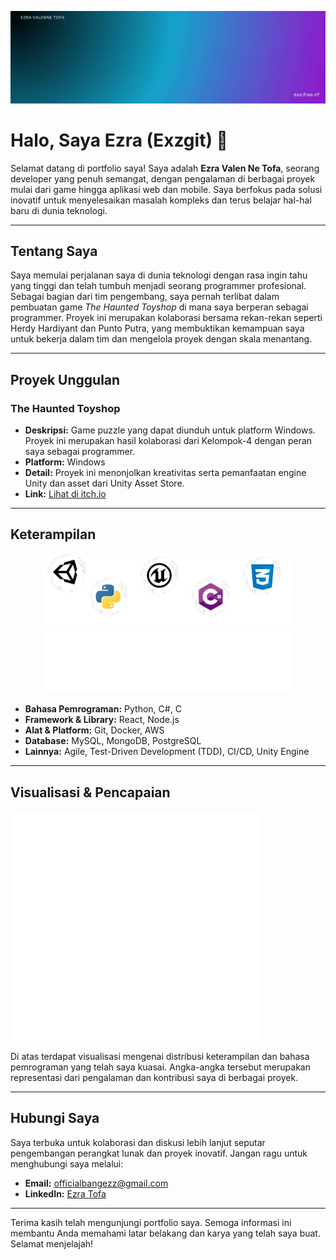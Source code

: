 ![Welcome GIF](./gif/Welcome.gif)

# Halo, Saya Ezra (Exzgit) 👋

Selamat datang di portfolio saya! Saya adalah **Ezra Valen Ne Tofa**, seorang developer yang penuh semangat, dengan pengalaman di berbagai proyek mulai dari game hingga aplikasi web dan mobile. Saya berfokus pada solusi inovatif untuk menyelesaikan masalah kompleks dan terus belajar hal-hal baru di dunia teknologi.

---

## Tentang Saya

Saya memulai perjalanan saya di dunia teknologi dengan rasa ingin tahu yang tinggi dan telah tumbuh menjadi seorang programmer profesional. Sebagai bagian dari tim pengembang, saya pernah terlibat dalam pembuatan game *The Haunted Toyshop* di mana saya berperan sebagai programmer. Proyek ini merupakan kolaborasi bersama rekan-rekan seperti Herdy Hardiyant dan Punto Putra, yang membuktikan kemampuan saya untuk bekerja dalam tim dan mengelola proyek dengan skala menantang.  

---

## Proyek Unggulan

### The Haunted Toyshop
- **Deskripsi:** Game puzzle yang dapat diunduh untuk platform Windows. Proyek ini merupakan hasil kolaborasi dari Kelompok-4 dengan peran saya sebagai programmer.
- **Platform:** Windows
- **Detail:** Proyek ini menonjolkan kreativitas serta pemanfaatan engine Unity dan asset dari Unity Asset Store.
- **Link:** [Lihat di itch.io](https://pikaruo.itch.io/the-haunted-toyshop)

---

## Keterampilan

<div align="center">
  <img src="./gif/Skill.png" alt="Skill Visual" style="width:400px;">
  <img src="./metrics/metrics-languages.svg" alt="Skill Metrics" style="width:400px;">
</div>

- **Bahasa Pemrograman:** Python, C#, C
- **Framework & Library:** React, Node.js
- **Alat & Platform:** Git, Docker, AWS
- **Database:** MySQL, MongoDB, PostgreSQL
- **Lainnya:** Agile, Test-Driven Development (TDD), CI/CD, Unity Engine

---

## Visualisasi & Pencapaian

<img src="./metrics/metrics-achievements.svg" alt="Skill Visual" style="width:400px;">

Di atas terdapat visualisasi mengenai distribusi keterampilan dan bahasa pemrograman yang telah saya kuasai. Angka-angka tersebut merupakan representasi dari pengalaman dan kontribusi saya di berbagai proyek.

---

## Hubungi Saya

Saya terbuka untuk kolaborasi dan diskusi lebih lanjut seputar pengembangan perangkat lunak dan proyek inovatif. Jangan ragu untuk menghubungi saya melalui:

- **Email:** officialbangezz@gmail.com
- **LinkedIn:** [Ezra Tofa](https://www.linkedin.com/in/ezra-tofa-68843228a/)

---

Terima kasih telah mengunjungi portfolio saya. Semoga informasi ini membantu Anda memahami latar belakang dan karya yang telah saya buat. Selamat menjelajah!
